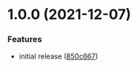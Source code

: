 # 1.0.0 (2021-12-07)


### Features

* initial release ([850c667](https://gitlab.90cos.cdl.af.mil/nowilburn/tap/commit/850c667))
